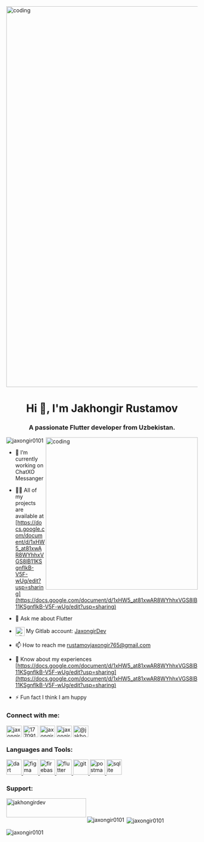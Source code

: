 
<img align="center" alt="coding" width="1000" src="https://w0.peakpx.com/wallpaper/433/154/HD-wallpaper-hacker-hood-code-programming.jpg">
<br>
<h1 align="center">Hi 👋, I'm Jakhongir Rustamov</h1>
<h3 align="center">A passionate Flutter developer from Uzbekistan.</h3>

<img align="right" alt="coding" width="400" src="https://user-images.githubusercontent.com/55389276/140866485-8fb1c876-9a8f-4d6a-98dc-08c4981eaf70.gif">

<p align="left"> <img src="https://komarev.com/ghpvc/?username=jaxongir0101&label=Profile%20views&color=0e75b6&style=flat" alt="jaxongir0101" /> </p>

- 🔭 I’m currently working on ChatXO Messanger

- 👨‍💻 All of my projects are available at [https://docs.google.com/document/d/1xHW5_at81xwAR8WYhhxVGS8lB11KSgnflkB-V5F-wUg/edit?usp=sharing](https://docs.google.com/document/d/1xHW5_at81xwAR8WYhhxVGS8lB11KSgnflkB-V5F-wUg/edit?usp=sharing)

- 💬 Ask me about Flutter

- <a href="https://gitlab.com/JaxongirDev" target="blank"><img align="center" src="https://www.vectorlogo.zone/logos/git-scm/git-scm-icon.svg" alt="git" alt="JaxongirDev" height="24" width="24" /></a> My Gitlab account:  <a href="https://gitlab.com/JaxongirDev" target="blank">JaxongirDev</a>

- 📫 How to reach me rustamovjaxongir765@gmail.com 

- 📄 Know about my experiences [https://docs.google.com/document/d/1xHW5_at81xwAR8WYhhxVGS8lB11KSgnflkB-V5F-wUg/edit?usp=sharing](https://docs.google.com/document/d/1xHW5_at81xwAR8WYhhxVGS8lB11KSgnflkB-V5F-wUg/edit?usp=sharing)

- ⚡ Fun fact I think I am huppy

<h3 align="left">Connect with me:</h3>
<p align="left">
<a href="https://linkedin.com/in/jaxongir-rustamov-b0602820b" target="blank"><img align="center" src="https://raw.githubusercontent.com/rahuldkjain/github-profile-readme-generator/master/src/images/icons/Social/linked-in-alt.svg" alt="jaxongir-rustamov-b0602820b" height="30" width="40" /></a>
<a href="https://stackoverflow.com/users/17709165" target="blank"><img align="center" src="https://raw.githubusercontent.com/rahuldkjain/github-profile-readme-generator/master/src/images/icons/Social/stack-overflow.svg" alt="17709165" height="30" width="40" /></a>
<a href="https://fb.com/jaxongir.rustamov.108" target="blank"><img align="center" src="https://raw.githubusercontent.com/rahuldkjain/github-profile-readme-generator/master/src/images/icons/Social/facebook.svg" alt="jaxongir.rustamov.108" height="30" width="40" /></a>
<a href="https://instagram.com/jaxongirrustamov_" target="blank"><img align="center" src="https://raw.githubusercontent.com/rahuldkjain/github-profile-readme-generator/master/src/images/icons/Social/instagram.svg" alt="jaxongirrustamov_" height="30" width="40" /></a>
<a href="https://medium.com/@jakhongirdev" target="blank"><img align="center" src="https://raw.githubusercontent.com/rahuldkjain/github-profile-readme-generator/master/src/images/icons/Social/medium.svg" alt="@jakhongirdev" height="30" width="40" /></a>
</p>

<h3 align="left">Languages and Tools:</h3>
<p align="left"> <a href="https://dart.dev" target="_blank" rel="noreferrer"> <img src="https://www.vectorlogo.zone/logos/dartlang/dartlang-icon.svg" alt="dart" width="40" height="40"/> </a> <a href="https://www.figma.com/" target="_blank" rel="noreferrer"> <img src="https://www.vectorlogo.zone/logos/figma/figma-icon.svg" alt="figma" width="40" height="40"/> </a> <a href="https://firebase.google.com/" target="_blank" rel="noreferrer"> <img src="https://www.vectorlogo.zone/logos/firebase/firebase-icon.svg" alt="firebase" width="40" height="40"/> </a> <a href="https://flutter.dev" target="_blank" rel="noreferrer"> <img src="https://www.vectorlogo.zone/logos/flutterio/flutterio-icon.svg" alt="flutter" width="40" height="40"/> </a> <a href="https://git-scm.com/" target="_blank" rel="noreferrer"> <img src="https://www.vectorlogo.zone/logos/git-scm/git-scm-icon.svg" alt="git" width="40" height="40"/> </a> <a href="https://postman.com" target="_blank" rel="noreferrer"> <img src="https://www.vectorlogo.zone/logos/getpostman/getpostman-icon.svg" alt="postman" width="40" height="40"/> </a> <a href="https://www.sqlite.org/" target="_blank" rel="noreferrer"> <img src="https://www.vectorlogo.zone/logos/sqlite/sqlite-icon.svg" alt="sqlite" width="40" height="40"/> </a> </p>

<h3 align="left">Support:</h3>
<p><a href="https://www.buymeacoffee.com/jakhongirdev"> <img align="left" src="https://cdn.buymeacoffee.com/buttons/v2/default-yellow.png" height="50" width="210" alt="jakhongirdev" /></a></p><br><br>

<p><img align="left" src="https://github-readme-stats.vercel.app/api/top-langs?username=jaxongir0101&show_icons=true&locale=en&layout=compact" alt="jaxongir0101" /></p>


<p>&nbsp;<img align="center" src="https://github-readme-stats.vercel.app/api?username=jaxongir0101&show_icons=true&locale=en" alt="jaxongir0101" /></p>

<p><img align="center" src="https://github-readme-streak-stats.herokuapp.com/?user=jaxongir0101&" alt="jaxongir0101" /></p>
